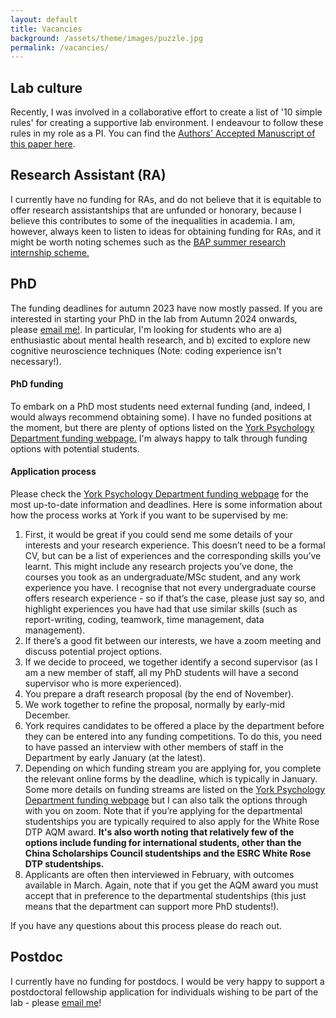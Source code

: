 ```yaml
---
layout: default
title: Vacancies
background: /assets/theme/images/puzzle.jpg
permalink: /vacancies/
---
```

<div class="blurb">
 <h2>Lab culture</h2>
  <p>Recently, I was involved in a collaborative effort to create a list of '10 simple rules' for creating a supportive lab environment. I endeavour to follow these rules in my role as a PI. You can find the <a href="/assets/theme/documents/10_rules_aam.pdf">Authors' Accepted Manuscript of this paper here</a>.</p>
 <h2>Research Assistant (RA)</h2>
  <p>I currently have no funding for RAs, and do not believe that it is equitable to offer research assistantships that are unfunded or honorary, because I believe this contributes to some of the inequalities in academia. I am, however, always keen to listen to ideas for obtaining funding for RAs, and it might be worth noting schemes such as the <a href="https://www.bap.org.uk/internship.php">BAP summer research internship scheme.</a></p>
	<h2>PhD</h2>
  <p>The funding deadlines for autumn 2023 have now mostly passed. If you are interested in starting your PhD in the lab from Autumn 2024 onwards, please <a href="mailto:alex.pike@york.ac.uk">email me!</a>. In particular, I'm looking for students who are a) enthusiastic about mental health research, and b) excited to explore new cognitive neuroscience techniques (Note: coding experience isn't necessary!). </p>
  <h4>PhD funding</h4> 
  <p>To embark on a PhD most students need external funding (and, indeed, I would always recommend obtaining some). I have no funded positions at the moment, but there are plenty of options listed on the <a href="https://www.york.ac.uk/psychology/prospective/postgraduate/research/funding/#:~:text=We%20regularly%20receive%20funding%20for,maintenance%20grant%20for%20living%20expenses.">York Psychology Department funding webpage.</a> I'm always happy to talk through funding options with potential students.</p>
  <h4>Application process</h4>
  Please check the <a href="https://www.york.ac.uk/psychology/prospective/postgraduate/research/funding/#:~:text=We%20regularly%20receive%20funding%20for,maintenance%20grant%20for%20living%20expenses.">York Psychology Department funding webpage</a> for the most up-to-date information and deadlines. 
  Here is some information about how the process works at York if you want to be supervised by me:
  <ol>
  <li>First, it would be great if you could send me some details of your interests and your research experience. This doesn’t need to be a formal CV, but can be a list of experiences and the corresponding skills you’ve learnt. This might include any research projects you’ve done, the courses you took as an undergraduate/MSc student, and any work experience you have. I recognise that not every undergraduate course offers research experience - so if that’s the case, please just say so, and highlight experiences you have had that use similar skills (such as report-writing, coding, teamwork, time management, data management). </li>
  <li>If there’s a good fit between our interests, we have a zoom meeting and discuss potential project options.</li>
  <li>If we decide to proceed, we together identify a second supervisor (as I am a new member of staff, all my PhD students will have a second supervisor who is more experienced).</li>
  <li>You prepare a draft research proposal (by the end of November).</li>
  <li>We work together to refine the proposal, normally by early-mid December.</li>
  <li>York requires candidates to be offered a place by the department before they can be entered into any funding competitions. To do this, you need to have passed an interview with other members of staff in the Department by early January (at the latest).</li>
  <li>Depending on which funding stream you are applying for, you complete the relevant online forms by the deadline, which is typically in January. Some more details on funding streams are listed on the <a href="https://www.york.ac.uk/psychology/prospective/postgraduate/research/funding/#:~:text=We%20regularly%20receive%20funding%20for,maintenance%20grant%20for%20living%20expenses.">York Psychology Department funding webpage</a>  but I can also talk the options through with you on zoom. Note that if you’re applying for the departmental studentships you are typically required to also apply for the White Rose DTP AQM award. <b>It's also worth noting that relatively few of the options include funding for international students, other than the China Scholarships Council studentships and the ESRC White Rose DTP studentships.</b></li>
  <li>Applicants are often then interviewed in February, with outcomes available in March. Again, note that if you get the AQM award you must accept that in preference to the departmental studentships (this just means that the department can support more PhD students!).</li>
  </ol>
  If you have any questions about this process please do reach out. 



  <h2>Postdoc</h2>
  <p>I currently have no funding for postdocs. I would be very happy to support a postdoctoral fellowship application for individuals wishing to be part of the lab - please <a href="mailto:alex.pike@york.ac.uk">email me</a>! </p>
	<br>
